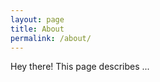 ```yaml
---
layout: page
title: About
permalink: /about/
---
```


<p class="message">
  Hey there! This page describes ...
</p>

